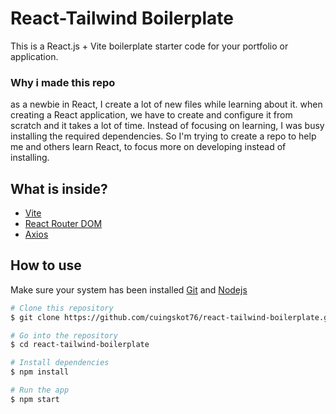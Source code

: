 # React-Tailwind Boilerplate
This is a React.js + Vite boilerplate starter code for your portfolio or application. 

### Why i made this repo
as a newbie in React, I create a lot of new files while learning about it. when creating a React application, we have to create and configure it from scratch and it takes a lot of time. Instead of focusing on learning, I was busy installing the required dependencies.
So I'm trying to create a repo to help me and others learn React, to focus more on developing instead of installing.

## What is inside?<br>
- [Vite](https://vitejs.dev/)
- [React Router DOM](https://reactrouter.com/en/main)
- [Axios](https://axios-http.com/docs/intro)

## How to use
Make sure your system has been installed [Git](https://git-scm.com/) and [Nodejs](https://nodejs.org/en/)

````bash
# Clone this repository
$ git clone https://github.com/cuingskot76/react-tailwind-boilerplate.git
````

````bash
# Go into the repository
$ cd react-tailwind-boilerplate
````

````bash
# Install dependencies
$ npm install
````

````bash
# Run the app
$ npm start
````
